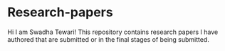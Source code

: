# Research-papers
Hi I am Swadha Tewari! This repository contains research papers I have authored that are submitted or in the final stages of being submitted. 
